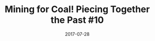 ---
_schema: default
title: 'Mining for Coal! Piecing Together the Past #10'
link: https://www.geocaching.com/geocache/GC73VMP
owner: STEARanger
date: 2017-07-28
log_type: Found it
display_coords: N 41° 24.991' W 075° 42.861'
latitude: '41.416516'
longitude: '-75.714350'
first_stage: false
bogus: false
zhanna_log:  >-
  Hi STEARanger!


  Rich in NEPA and I were out and about this morning and decided to head to McDade Park to continue collecting pieces for our puzzle. “Mining for Coal” was our first find today. Nice hiding spot and interesting piece of equipment! We signed the logbook, took our puzzle piece, hung around to take a few photos, and then headed up the hill toward “Anthracite!”. Thanks for another fun hunt. I’m so glad Rich was able to come along this time!


  Zhanna
rich_log:   >-
  Howdy, STEARanger!


  I wasn’t planning to search for this series at all. Geocaching just doesn’t hold the same appeal for me as it once did, so I haven’t logged any new caches in a very long time. My always-amazingly-awesome wife, Zhanna, however, decided to take on the challenge of collecting all twelve of the puzzle pieces, so this morning I thought I’d go along with her to McDade Park and the Anthracite Museum in order to find pieces ten and eleven. The weather was pleasant and it turned out to be a fun little adventure. I signed the log, took nothing (except a few photos!), and left nothing. Thanks for creating this historically informative series of geocaches.


  ~Rich in NEPA~
image_gallery_zh: gallery1
image_gallery_zh_class: 2by2
image_gallery_r: gallery2  
image_gallery_r_class: 2by2
post_id: 10843
---